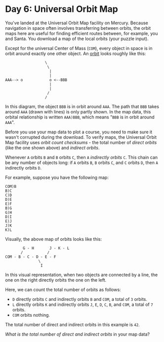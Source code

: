 # Day 6: Universal Orbit Map

You've landed at the Universal Orbit Map facility on Mercury. Because
navigation in space often involves transferring between orbits, the
orbit maps here are useful for finding efficient routes between, for
example, you and Santa. You download a map of the local orbits (your
puzzle input).

Except for the universal Center of Mass (`COM`), every object in space
is in orbit around
<span title="What do you mean, Kerbal Space Program doesn&#39;t have accurate orbital physics?">exactly
one other object</span>. An [orbit](https://en.wikipedia.org/wiki/Orbit)
looks roughly like this:

``` 
                  \
                   \
                    |
                    |
AAA--> o            o <--BBB
                    |
                    |
                   /
                  /
```

In this diagram, the object `BBB` is in orbit around `AAA`. The path
that `BBB` takes around `AAA` (drawn with lines) is only partly shown.
In the map data, this orbital relationship is written `AAA)BBB`, which
means "`BBB` is in orbit around `AAA`".

Before you use your map data to plot a course, you need to make sure it
wasn't corrupted during the download. To verify maps, the Universal
Orbit Map facility uses *orbit count checksums* - the total number of
*direct orbits* (like the one shown above) and *indirect orbits*.

Whenever `A` orbits `B` and `B` orbits `C`, then `A` *indirectly orbits*
`C`. This chain can be any number of objects long: if `A` orbits `B`,
`B` orbits `C`, and `C` orbits `D`, then `A` indirectly orbits `D`.

For example, suppose you have the following map:

    COM)B
    B)C
    C)D
    D)E
    E)F
    B)G
    G)H
    D)I
    E)J
    J)K
    K)L

Visually, the above map of orbits looks like this:

``` 
        G - H       J - K - L
       /           /
COM - B - C - D - E - F
               \
                I
```

In this visual representation, when two objects are connected by a line,
the one on the right directly orbits the one on the left.

Here, we can count the total number of orbits as follows:

  - `D` directly orbits `C` and indirectly orbits `B` and `COM`, a total
    of `3` orbits.
  - `L` directly orbits `K` and indirectly orbits `J`, `E`, `D`, `C`,
    `B`, and `COM`, a total of `7` orbits.
  - `COM` orbits nothing.

The total number of direct and indirect orbits in this example is `42`.

*What is the total number of direct and indirect orbits* in your map
data?
